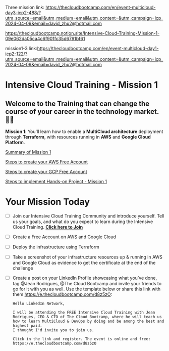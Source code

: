Three mission link: https://thecloudbootcamp.com/en/event-multicloud-day3-icp2-488/?utm_source=email&utm_medium=email&utm_content=&utm_campaign=icp_2024-04-09&email=david_zhu2@hotmail.com

https://thecloudbootcamp.notion.site/Intensive-Cloud-Training-Mission-1-09e062da05ca4c6f901fc35d6791bf61

mission1-3 link:https://thecloudbootcamp.com/en/event-multicloud-day1-icp2-122/?utm_source=email&utm_medium=email&utm_content=&utm_campaign=icp_2024-04-09&email=david_zhu2@hotmail.com


# Intensive Cloud Training - Mission 1

## Welcome to the Training that can change the course of your career in the technology market. 🎉🚀

**Mission 1**: You'll learn how to enable a **MultiCloud architecture** deployment through **Terraform**, with resources running in **AWS** and **Google ﻿Cloud Platform**.

[Summary of Mission 1](https://www.notion.so/Summary-of-Mission-1-12985b32d5324630b2415613bb2dd271?pvs=21)

[Steps to create your AWS Free Account](https://www.notion.so/Steps-to-create-your-AWS-Free-Account-6a98cd8cc2f6471cb9d30d4f7b4bd3be?pvs=21)

[Steps to create your GCP Free Account](https://www.notion.so/Steps-to-create-your-GCP-Free-Account-9798591a334e4e3885436ae2df678054?pvs=21)

[Steps to implement Hands-on Project - Mission 1](https://www.notion.so/Steps-to-implement-Hands-on-Project-Mission-1-45f94747e1124751a9b063637bf52823?pvs=21)

# Your Mission Today

- [ ]  Join our Intensive Cloud Training Community and introduce yourself. Tell us your goals, and what do you expect to learn during the Intensive Cloud Training. **[Click here to Join](https://community.thecloudbootcamp.com/join?invitation_token=a6f269b40a053bee267f9c9526b071559ece1b24-ee34f347-d2ba-4383-a5e2-5f9061b3a10e)**
- [ ]  Create a Free Account on AWS and Google Cloud
- [ ]  Deploy the infrastructure using Terraform
- [ ]  Take a screenshot of your infrastructure resources up & running in AWS and Google Cloud as evidence to get the certificate at the end of the challenge
- [ ]  Create a post on your LinkedIn Profile showcasing what you’ve done, tag @Jean Rodrigues, @The Cloud Bootcamp and invite your friends to go for it with you as well. Use the template below or share this link with them https://e.thecloudbootcamp.com/d8z5zO:
    
    ```
    Hello LinkedIn Network, 
    
    I will be attending the FREE Intensive Cloud Training with Jean Rodrigues, CEO & CTO of The Cloud Bootcamp, where he will teach us how to learn MultiCloud & DevOps by doing and be among the best and highest paid.
    I thought I'd invite you to join us. 
    
    Click in the link and register. The event is online and free:
    https://e.thecloudbootcamp.com/d8z5zO
    ```
